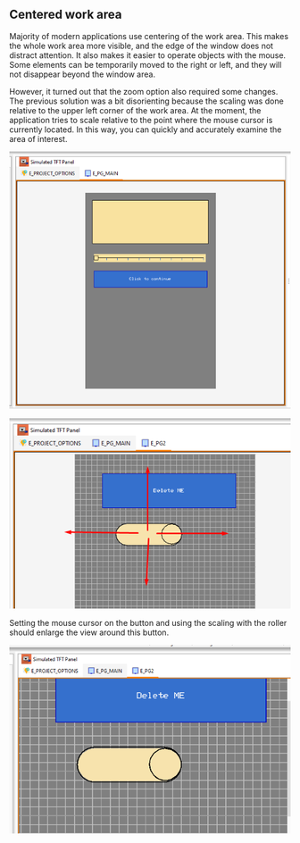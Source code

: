 ## Centered work area

Majority of modern applications use centering of the work area. This makes the whole work area more visible, and the edge of the window does not distract attention. It also makes it easier to operate objects with the mouse. Some elements can be temporarily moved to the right or left, and they will not disappear beyond the window area.

However, it turned out that the zoom option also required some changes. The previous solution was a bit disorienting because the scaling was done relative to the upper left corner of the work area. At the moment, the application tries to scale relative to the point where the mouse cursor is currently located. In this way, you can quickly and accurately examine the area of interest.

![alt text](images/0003-center_work_area/image.png)

![alt text](images/0003-center_work_area/image-1.png)

Setting the mouse cursor on the button and using the scaling with the roller should enlarge the view around this button.

![alt text](images/0003-center_work_area/image-2.png)
